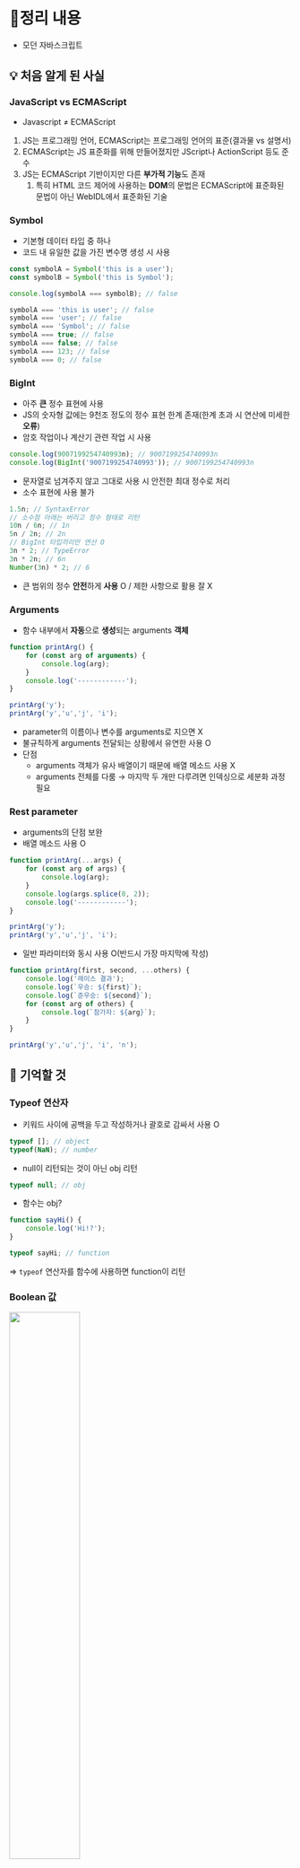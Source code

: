 # 📝정리 내용

- 모던 자바스크립트

## 💡 처음 알게 된 사실

### JavaScript vs ECMAScript

- Javascript ≠ ECMAScript
1. JS는 프로그래밍 언어, ECMAScript는 프로그래밍 언어의 표준(결과물 vs 설명서)
2. ECMAScript는 JS 표준화를 위해 만들어졌지만 JScript나 ActionScript 등도 준수
3. JS는 ECMAScript 기반이지만 다른 **부가적 기능**도 존재
    1. 특히 HTML 코드 제어에 사용하는 **DOM**의 문법은 ECMAScript에 표준화된 문법이 아닌 WebIDL에서 표준화된 기술

### Symbol

- 기본형 데이터 타입 중 하나
- 코드 내 유일한 값을 가진 변수명 생성 시 사용

```jsx
const symbolA = Symbol('this is a user');
const symbolB = Symbol('this is Symbol');

console.log(symbolA === symbolB); // false

symbolA === 'this is user'; // false
symbolA === 'user'; // false
symbolA === 'Symbol'; // false
symbolA === true; // false
symbolA === false; // false
symbolA === 123; // false
symbolA === 0; // false
```

### BigInt

- 아주 **큰** 정수 표현에 사용
- JS의 숫자형 값에는 9천조 정도의 정수 표현 한계 존재(한계 초과 시 연산에 미세한 **오류**)
- 암호 작업이나 계산기 관련 작업 시 사용

```jsx
console.log(9007199254740993n); // 9007199254740993n
console.log(BigInt('9007199254740993')); // 9007199254740993n
```

- 문자열로 넘겨주지 않고 그대로 사용 시 안전한 최대 정수로 처리
- 소수 표현에 사용 불가

```jsx
1.5n; // SyntaxError
// 소수점 아래는 버리고 정수 형태로 리턴
10n / 6n; // 1n
5n / 2n; // 2n
// BigInt 타입끼리만 연산 O
3n * 2; // TypeError
3n * 2n; // 6n
Number(3n) * 2; // 6
```

- 큰 범위의 정수 **안전**하게 **사용** O / 제한 사항으로 활용 잘 X

### Arguments

- 함수 내부에서 **자동**으로 **생성**되는 arguments **객체**

```jsx
function printArg() {
	for (const arg of arguments) {
		console.log(arg);
	}
	console.log('------------');
}

printArg('y');
printArg('y','u','j', 'i');
```

- parameter의 이름이나 변수를 arguments로 지으면 X
- 불규칙하게 arguments 전달되는 상황에서 유연한 사용 O
- 단점
    - arguments 객체가 유사 배열이기 때문에 배열 메소드 사용 X
    - arguments 전체를 다룸 → 마지막 두 개만 다루려면 인덱싱으로 세분화 과정 필요

### Rest parameter

- arguments의 단점 보완
- 배열 메소드 사용 O

```jsx
function printArg(...args) {
	for (const arg of args) {
		console.log(arg);
	}
	console.log(args.splice(0, 2));
	console.log('------------');
}

printArg('y');
printArg('y','u','j', 'i');
```

- 일반 파라미터와 동시 사용 O(반드시 가장 마지막에 작성)

```jsx
function printArg(first, second, ...others) { 
	console.log('레이스 결과');
	console.log(`우승: ${first}`);
	console.log(`준우승: ${second}`);
	for (const arg of others) {
		console.log(`참가자: ${arg}`);
	}
}

printArg('y','u','j', 'i', 'n');
```

## 📌 기억할 것

### Typeof 연산자

- 키워드 사이에 공백을 두고 작성하거나 괄호로 감싸서 사용 O

```jsx
typeof []; // object
typeof(NaN); // number
```

- null이 리턴되는 것이 아닌 obj 리턴

```jsx
typeof null; // obj
```

- 함수는 obj?

```jsx
function sayHi() {
	console.log('Hi!?');
}

typeof sayHi; // function
```

⇒ `typeof` 연산자를 함수에 사용하면 function이 리턴

### Boolean 값

<img src="https://github.com/user-attachments/assets/2a559f1e-434d-4155-8110-e223d37b38d0" width="50%" height="50%">


- 0과 빈 문자열이 `false` 값이라고 []과 {}이 `false`라고 오해할 수 있지만 둘 다 `true` 값
- 헷갈리는 경우 `Boolean()`에 값을 넣어 확인

### &&와 || 연산자

- &&연산자는 왼쪽이 **truthy** 값이면 **오른쪽** 반환
- || 연산자는 왼쪽이 truthy 값이면 왼쪽 반환

```jsx
console.log(null && undefined); // null
console.log(0 || true); // true
console.log('0' && NaN); // NaN
console.log({} || 123); // {}
// ✅ && 연산자는 TRUE면 오른쪽 (츄오)
```

- &&와 || 연산자 동시 사용 시 **&&** 연산자가 우선순위 ⬆

```jsx
console.log(true || (false && false)); // true
console.log((true || false) && false); // false

console.log('Codeit' || (NaN && false)); // Codeit
console.log(('Codeit' || NaN) && false); // false
```

→ 다양한 연산자들을 **복합**적으로 **사용** 시 **소괄호**로 의도에 맞게 표기하는 습관 들이기.

### NULL 병합 연산자 ??

- **??**: **`null` / `undefined`**일 때만 **오른쪽** 값을 반환
- 즉, `0`, `false`, `""`은 그대로 유지

```jsx
const width1 = null || 150;
const width2 = null ?? 150;

console.log(width1); // 150
console.log(width2); // 150

const title1 = 0 || 'codeit';
const title2 = 0 ?? 'codeit';

console.log(title1); // codeit
console.log(title2); // 0
```

- null과 undefined 값일 때 `||`과 **동일**하게 동작하지만 그 이외의 값인 falsy 값에서는 **다름**

### 함수

- 함수 안에 선언된 함수는 밖에서 선언 X
- 조건문, 반복문과 같은 코드 블록에서 사용 시 전역적으로 사용 O
- **함수 표현식**: 함수가 값처럼 사용되는 경우(꼭 변수에 넣지 않더라도)

```jsx
function jeon() {
	console.log('Hi');
}

// var: 함수 스코프 | let/const: 블록 스코프
const yujin = function() { 
	console.log('WRUD');
}
```

- 선언식 vs 표현식
    - **함수 선언식**: 함수 호출 시 자유로운 위치에서 호출 O
    - **함수 표현식**: 반드시 선언 이후에 호출할 수 있어 가독성⬆ / 변수의 스코프도 사용 가능

### 즉시 실행 함수

- 함수 선언 순간 즉시 실행 → **초기화** / 일회성 기능에 활용

```jsx
(function (x, y) {
  console.log(x + y);
})(3, 5);
```

- 이름을 지어주더라도 외부에서 **재사용 X**

### 값으로서 함수

- JS에서 함수가 객체 타입으로 평가됨

```jsx
const yujin = {
	name: 'yujin',
	age: '25',
	sayHi: function(name) {
		console.log(`Hi! ${name}`);
	}
}
yujin.sayHi('Javascript');

const myArr = [
	'yujin',
	2025,
	function(name) {
		console.log(`Hi! ${name}`);
	},
];
myArr[3]('function');
```

- **콜백 함수**: 함수에 파라미터로 전달되는 함수
- 고차 함수: 함수를 리턴하는 함수
- 일급 함수: 변수나 다른 데이터 구조에 할당되고 파라미터로 전달되기도, 리턴 값이 되기도 하는 함수

### Parameter

- 파라미터가 존재하는 함수에 파라미터 미전달 → undefined

```jsx
function yujin(name = 'Yujin') { // 기본값
	console.log(`Hi! My name is ${name}!`);
}

yujin();
```

- 두 번째 파라미터에 값 전달할 때 첫 아규먼트는 undefined 선언하면 기본 값이 출력됨

```jsx
function yujin(name = 'Yujin', interest) { // 기본값
	console.log(`Hi! My name is ${name}!`);
	console.log(`I like ${interest}!`);
}

yujin(undefined, 'game'); // Yujin, game
```

- null을 전달한다고 기본값 사용 X

###
